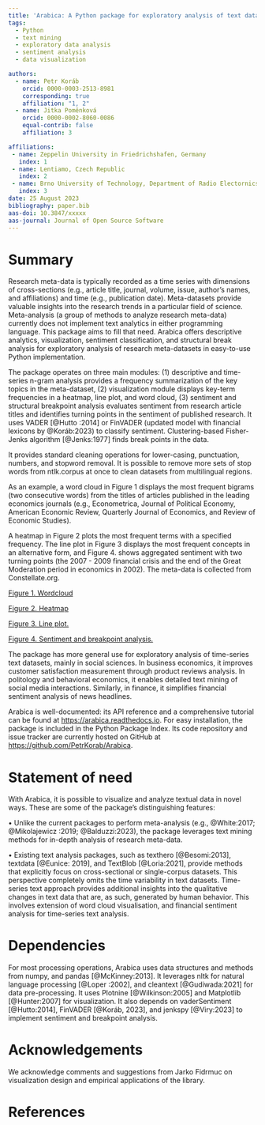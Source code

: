 ```yaml
---
title: 'Arabica: A Python package for exploratory analysis of text data'
tags:
  - Python
  - text mining
  - exploratory data analysis
  - sentiment analysis
  - data visualization

authors:
  - name: Petr Koráb
    orcid: 0000-0003-2513-8981
    corresponding: true
    affiliation: "1, 2"
  - name: Jitka Poměnková
    orcid: 0000-0002-8060-0086
    equal-contrib: false
    affiliation: 3

affiliations:
 - name: Zeppelin University in Friedrichshafen, Germany
   index: 1
 - name: Lentiamo, Czech Republic
   index: 2
 - name: Brno University of Technology, Department of Radio Electornics, Czech Republic
   index: 3
date: 25 August 2023
bibliography: paper.bib
aas-doi: 10.3847/xxxxx 
aas-journal: Journal of Open Source Software
---
```


# Summary

Research meta-data is typically recorded as a time series with dimensions of cross-sections 
(e.g., article title, journal, volume, issue, author’s names, and affiliations) and time 
(e.g., publication date). Meta-datasets provide valuable insights into the research trends 
in a particular field of science. Meta-analysis (a group of methods to analyze research 
meta-data) currently does not implement text analytics in either programming language.
This package aims to fill that need. Arabica offers descriptive analytics, visualization, 
sentiment classification, and structural break analysis for exploratory analysis of 
research meta-datasets in easy-to-use Python implementation. 

The package operates on three main modules: (1) descriptive and time-series n-gram analysis 
provides a frequency summarization of the key topics in the meta-dataset, (2) visualization 
module displays key-term frequencies in a heatmap, line plot, and word cloud, (3) sentiment 
and structural breakpoint analysis evaluates sentiment from research article titles and 
identifies turning points in the sentiment of published research. It uses VADER [@Hutto 
:2014] or FinVADER (updated model with financial lexicons by @Koráb:2023) to classify 
sentiment. Clustering-based Fisher-Jenks algorithm [@Jenks:1977] finds break points in 
the data.

It provides standard cleaning operations for lower-casing, punctuation, numbers, and 
stopword removal. It is possible to remove more sets of stop words from ntlk.corpus at 
once to clean datasets from multilingual regions. 

As an example, a word cloud in Figure 1 displays the most frequent bigrams (two consecutive 
words) from the titles of articles published in the leading economics journals (e.g., 
Econometrica, Journal of Political Economy, American Economic Review, Quarterly Journal 
of Economics, and Review of Economic Studies). 

A heatmap in Figure 2 plots the most frequent terms with a specified frequency. The line plot 
in Figure 3 displays the most frequent concepts in an alternative form, and Figure 4.
shows aggregated sentiment with two turning points (the 2007 - 2009 financial crisis 
and the end of the Great Moderation period in economics in 2002). The meta-data is 
collected from Constellate.org.

[Figure 1. Wordcloud](wordcloud.png)

[Figure 2. Heatmap](heatmap.png)

[Figure 3. Line plot.](line_plot.png)

[Figure 4. Sentiment and breakpoint analysis.](sentiment_and_breakpoint_analysis.png)

The package has more general use for exploratory analysis of time-series text datasets, 
mainly in social sciences. In business economics, it improves customer satisfaction 
measurement through product reviews analysis. In politology and behavioral economics, 
it enables detailed text mining of social media interactions. Similarly, in finance, 
it simplifies financial sentiment analysis of news headlines.

Arabica is well-documented: its API reference and a comprehensive tutorial can be found 
at https://arabica.readthedocs.io. For easy installation, the package is included in 
the Python Package Index. Its code repository and issue tracker are currently hosted 
on GitHub at https://github.com/PetrKorab/Arabica.

# Statement of need

With Arabica, it is possible to visualize and analyze textual data in novel ways. 
These are some of the package’s distinguishing features: 

• Unlike the current packages to perform meta-analysis (e.g., @White:2017; @Mikolajewicz
:2019; @Balduzzi:2023), the package leverages text mining methods 
for in-depth analysis of research meta-data.

• Existing text analysis packages, such as texthero [@Besomi:2013], textdata [@Eunice:
2019], and TextBlob [@Loria:2021], provide methods that explicitly focus on 
cross-sectional or single-corpus datasets. This perspective completely omits 
the time variability in text datasets. Time-series text approach provides additional
insights into the qualitative changes in text data that are, as such, generated by 
human behavior. This involves extension of word cloud visualisation, and financial 
sentiment analysis for time-series text analysis.

# Dependencies

For most processing operations, Arabica uses data structures and methods from numpy, 
and pandas [@McKinney:2013]. It leverages nltk for natural language processing [@Loper 
:2002], and cleantext [@Gudiwada:2021] for data pre-processing. It uses Plotnine 
[@Wilkinson:2005] and Matplotlib [@Hunter:2007] for visualization. It also depends on 
vaderSentiment [@Hutto:2014], FinVADER [@Koráb, 2023], and jenkspy [@Viry:2023] 
to implement sentiment and breakpoint analysis.

# Acknowledgements

We acknowledge comments and suggestions from Jarko Fidrmuc on visualization design 
and empirical applications of the library.

# References
